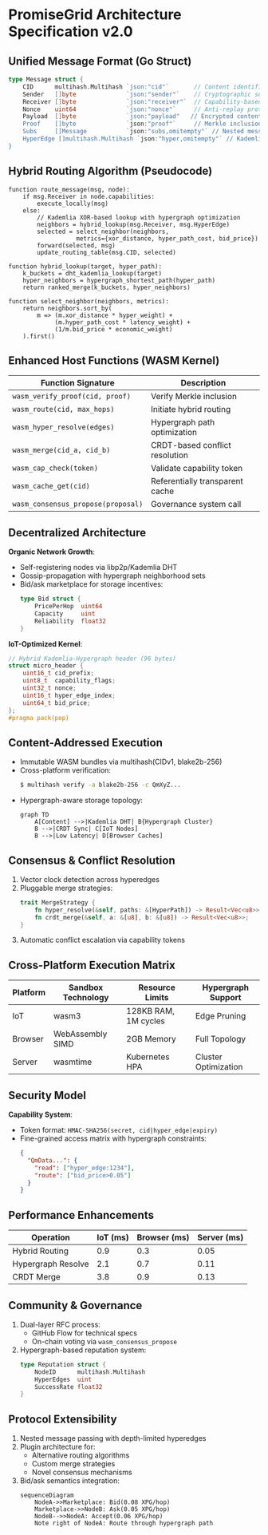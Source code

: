 # PromiseGrid Architecture Specification v2.0

## Unified Message Format (Go Struct)
```go
type Message struct {
    CID      multihash.Multihash `json:"cid"`       // Content identifier using multihash
    Sender   []byte              `json:"sender"`    // Cryptographic sender ID
    Receiver []byte              `json:"receiver"`  // Capability-based receiver token
    Nonce    uint64              `json:"nonce"`     // Anti-replay protection
    Payload  []byte              `json:"payload"   // Encrypted content
    Proof    []byte              `json:"proof"`     // Merkle inclusion proof
    Subs     []Message           `json:"subs,omitempty"` // Nested messages
    HyperEdge []multihash.Multihash `json:"hyper,omitempty"` // Kademlia-hypergraph routing path
}
```

## Hybrid Routing Algorithm (Pseudocode)
```
function route_message(msg, node):
    if msg.Receiver in node.capabilities:
        execute_locally(msg)
    else:
        // Kademlia XOR-based lookup with hypergraph optimization
        neighbors = hybrid_lookup(msg.Receiver, msg.HyperEdge)
        selected = select_neighbor(neighbors, 
                   metrics={xor_distance, hyper_path_cost, bid_price})
        forward(selected, msg)
        update_routing_table(msg.CID, selected)

function hybrid_lookup(target, hyper_path):
    k_buckets = dht_kademlia_lookup(target)
    hyper_neighbors = hypergraph_shortest_path(hyper_path)
    return ranked_merge(k_buckets, hyper_neighbors)

function select_neighbor(neighbors, metrics):
    return neighbors.sort_by(
        m => (m.xor_distance * hyper_weight) + 
             (m.hyper_path_cost * latency_weight) +
             (1/m.bid_price * economic_weight)
    ).first()
```

## Enhanced Host Functions (WASM Kernel)
| Function Signature                  | Description                     |
|-------------------------------------|---------------------------------|
| `wasm_verify_proof(cid, proof)`     | Verify Merkle inclusion         |
| `wasm_route(cid, max_hops)`         | Initiate hybrid routing         |
| `wasm_hyper_resolve(edges)`         | Hypergraph path optimization    |
| `wasm_merge(cid_a, cid_b)`          | CRDT-based conflict resolution  |
| `wasm_cap_check(token)`             | Validate capability token       |
| `wasm_cache_get(cid)`               | Referentially transparent cache |
| `wasm_consensus_propose(proposal)`  | Governance system call          |

## Decentralized Architecture
**Organic Network Growth**:  
- Self-registering nodes via libp2p/Kademlia DHT
- Gossip-propagation with hypergraph neighborhood sets
- Bid/ask marketplace for storage incentives:
  ```go
  type Bid struct {
      PricePerHop  uint64
      Capacity     uint
      Reliability  float32
  }
  ```

**IoT-Optimized Kernel**:
```c
// Hybrid Kademlia-Hypergraph header (96 bytes)
struct micro_header {
    uint16_t cid_prefix;
    uint8_t  capability_flags;
    uint32_t nonce;
    uint16_t hyper_edge_index;
    uint64_t bid_price;
};
#pragma pack(pop)
```

## Content-Addressed Execution
- Immutable WASM bundles via multihash(CIDv1, blake2b-256)
- Cross-platform verification:
  ```bash
  $ multihash verify -a blake2b-256 -c QmXyZ...
  ```
- Hypergraph-aware storage topology:
  ```mermaid
  graph TD
      A[Content] -->|Kademlia DHT| B{Hypergraph Cluster}
      B -->|CRDT Sync| C[IoT Nodes]
      B -->|Low Latency| D[Browser Caches]
  ```

## Consensus & Conflict Resolution
1. Vector clock detection across hyperedges
2. Pluggable merge strategies:
   ```rust
   trait MergeStrategy {
       fn hyper_resolve(&self, paths: &[HyperPath]) -> Result<Vec<u8>>;
       fn crdt_merge(&self, a: &[u8], b: &[u8]) -> Result<Vec<u8>>;
   }
   ```
3. Automatic conflict escalation via capability tokens

## Cross-Platform Execution Matrix
| Platform      | Sandbox Technology | Resource Limits       | Hypergraph Support |
|---------------|--------------------|-----------------------|--------------------|
| IoT           | wasm3              | 128KB RAM, 1M cycles  | Edge Pruning       |
| Browser       | WebAssembly SIMD   | 2GB Memory            | Full Topology      |
| Server        | wasmtime           | Kubernetes HPA        | Cluster Optimization|

## Security Model
**Capability System**:
- Token format: `HMAC-SHA256(secret, cid|hyper_edge|expiry)`
- Fine-grained access matrix with hypergraph constraints:
  ```json
  {
    "QmData...": {
      "read": ["hyper_edge:1234"],
      "route": ["bid_price>0.05"]
    }
  }
  ```

## Performance Enhancements
| Operation               | IoT (ms) | Browser (ms) | Server (ms) |
|-------------------------|----------|--------------|-------------|
| Hybrid Routing          | 0.9      | 0.3          | 0.05        |
| Hypergraph Resolve      | 2.1      | 0.7          | 0.11        |
| CRDT Merge              | 3.8      | 0.9          | 0.13        |

## Community & Governance
1. Dual-layer RFC process:
   - GitHub Flow for technical specs
   - On-chain voting via `wasm_consensus_propose`
2. Hypergraph-based reputation system:
   ```go
   type Reputation struct {
       NodeID      multihash.Multihash
       HyperEdges  uint
       SuccessRate float32
   }
   ```

## Protocol Extensibility
1. Nested message passing with depth-limited hyperedges
2. Plugin architecture for:
   - Alternative routing algorithms
   - Custom merge strategies
   - Novel consensus mechanisms
3. Bid/ask semantics integration:
   ```mermaid
   sequenceDiagram
       NodeA->>Marketplace: Bid(0.08 XPG/hop)
       Marketplace->>NodeB: Ask(0.05 XPG/hop)
       NodeB-->>NodeA: Accept(0.06 XPG/hop)
       Note right of NodeA: Route through hypergraph path
   